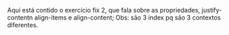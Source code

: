 Aqui está contido o exercício fix 2, que fala sobre as propriedades, justify-contentn align-items e align-content; Obs: são 3 index pq são 3 contextos diferentes.
